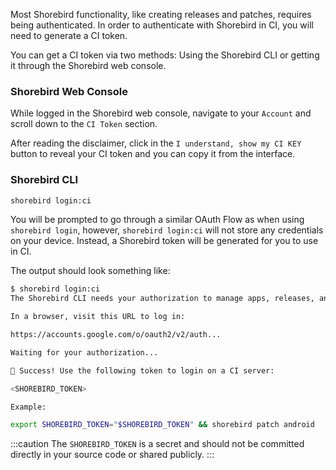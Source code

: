 Most Shorebird functionality, like creating releases and patches, requires being authenticated. In order to authenticate with Shorebird in CI, you will need to generate a CI token.

You can get a CI token via two methods: Using the Shorebird CLI or getting it through the Shorebird web console.

### Shorebird Web Console

While logged in the Shorebird web console, navigate to your `Account` and scroll down to the `CI Token` section.

After reading the disclaimer, click in the `I understand, show my CI KEY` button to reveal your CI token and you can copy it from
the interface.

### Shorebird CLI

```sh
shorebird login:ci
```

You will be prompted to go through a similar OAuth Flow as when using `shorebird login`, however, `shorebird login:ci` will not store any credentials on your device. Instead, a Shorebird token will be generated for you to use in CI.

The output should look something like:

```sh
$ shorebird login:ci
The Shorebird CLI needs your authorization to manage apps, releases, and patches on your behalf.

In a browser, visit this URL to log in:

https://accounts.google.com/o/oauth2/v2/auth...

Waiting for your authorization...

🎉 Success! Use the following token to login on a CI server:

<SHOREBIRD_TOKEN>

Example:

export SHOREBIRD_TOKEN="$SHOREBIRD_TOKEN" && shorebird patch android
```

:::caution
The `SHOREBIRD_TOKEN` is a secret and should not be committed directly in your source code or shared publicly.
:::
